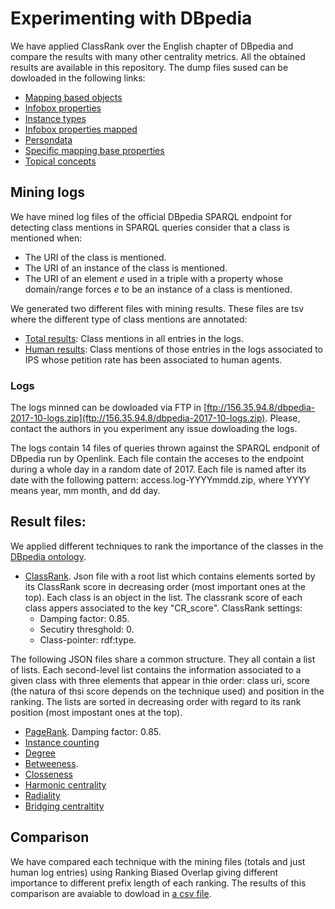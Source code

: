 # Experimenting with DBpedia
We have applied ClassRank over the English chapter of DBpedia and compare the results with many other centrality metrics. All the obtained results are available in this repository. The dump files sused can be dowloaded in the following links:

* [Mapping based objects](http://downloads.dbpedia.org/2016-10/core-i18n/en/mappingbased_objects_en.ttl.bz2)
* [Infobox properties](http://downloads.dbpedia.org/2016-10/core-i18n/en/infobox_properties_en.ttl.bz2)
* [Instance types](http://downloads.dbpedia.org/2016-10/core-i18n/en/instance_types_en.ttl.bz2)
* [Infobox properties mapped](http://downloads.dbpedia.org/2016-10/core-i18n/en/infobox_properties_mapped_en.ttl.bz2)
* [Persondata](http://downloads.dbpedia.org/2016-10/core-i18n/en/persondata_en.ttl.bz2)
* [Specific mapping base properties](http://downloads.dbpedia.org/2016-10/core-i18n/en/specific_mappingbased_properties_en.ttl.bz2)
* [Topical concepts](http://downloads.dbpedia.org/2016-10/core-i18n/en/topical_concepts_en.ttl.bz2)

## Mining logs

We have mined log files of the official DBpedia SPARQL endpoint for detecting class mentions in SPARQL queries consider that a class is mentioned when:

* The URI of the class is mentioned.
* The URI of an instance of the class is mentioned.
* The URI of an element _e_ used in a triple with a property whose domain/range forces _e_ to be an instance of a class is mentioned. 

We generated two different files with mining results. These files are tsv where the different type of class mentions are annotated:
* [Total results](total_result.tsv): Class mentions in all entries in the logs.
* [Human results](total_result.tsv): Class mentions of those entries in the logs associated to IPS whose petition rate has been associated to human agents. 

### Logs
The logs minned can be dowloaded via FTP in [ftp://156.35.94.8/dbpedia-2017-10-logs.zip](ftp://156.35.94.8/dbpedia-2017-10-logs.zip). Please, contact the authors in you experiment any issue dowloading the logs. 

The logs contain 14 files of queries thrown against the SPARQL endponit of DBpedia run by Openlink. Each file contain the acceses to the endpoint during a whole day in a random date of 2017. Each file is named after its date with the following pattern: access.log-YYYYmmdd.zip, where YYYY means year, mm month, and dd day.
   
## Result files:

We applied different techniques to rank the importance of the classes in the [DBpedia ontology](dbo.ttl). 

* [ClassRank](classrank_dbpedia_rdftype.json). Json file with a root list which contains elements sorted by its ClassRank score in decreasing order (most important ones at the top). Each class is an object in the list. The classrank score of each class appers associated to the key "CR_score". ClassRank settings: 
  * Damping factor: 0.85.
  * Secutiry thresghold: 0.
  * Class-pointer: rdf:type.

The following JSON files share a common structure. They all contain a list of lists. Each second-level list contains the information associated to a given class with three elements that appear in thie order: class uri, score (the natura of thsi score depends on the technique used) and position in the ranking. The lists are sorted in decreasing order with regard to its rank position (most impostant ones at the top).

* [PageRank](pagerank_ranking_dbpedia.json). Damping factor: 0.85.
* [Instance counting](instance_counting_dbpedia.json)
* [Degree](deg_dbo_onto.json)
* [Betweeness](betw_dbo_onto.json).
* [Closseness](clos_dbo_onto.json)
* [Harmonic centrality](harm_dbo_onto.json)
* [Radiality](rad_dbo_onto.json)
* [Bridging centraltity](bridging_dbo_onto.json)

## Comparison
We have compared each technique with the mining files (totals and just human log entries) using Ranking Biased Overlap giving different importance to different prefix length of each ranking. The results of this comparison are avaiable to dowload in [a csv file](comparison_all.csv).


